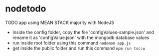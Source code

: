 # nodetodo

TODO app using MEAN STACK majority with NodeJS
* Inside the config folder, copy the file 'configValues-sample.json' and rename it as 'configValue.json' with the mongodb database values
* run inside root folder using this command `nodemon app.js`
* get inside the public folder and run this command `npm run tsc:w`
